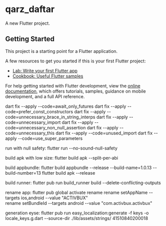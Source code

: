 # qarz_daftar

A new Flutter project.

## Getting Started

This project is a starting point for a Flutter application.

A few resources to get you started if this is your first Flutter project:

- [Lab: Write your first Flutter app](https://docs.flutter.dev/get-started/codelab)
- [Cookbook: Useful Flutter samples](https://docs.flutter.dev/cookbook)

For help getting started with Flutter development, view the
[online documentation](https://docs.flutter.dev/), which offers tutorials,
samples, guidance on mobile development, and a full API reference.

dart fix --apply --code=await_only_futures
dart fix --apply --code=prefer_const_constructors
dart fix --apply --code=unnecessary_brace_in_string_interps
dart fix --apply --code=unnecessary_import
dart fix --apply --code=unnecessary_non_null_assertion
dart fix --apply --code=unnecessary_this
dart fix --apply --code=unused_import
dart fix --apply --code=use_super_parameters

run with null safety:
flutter run --no-sound-null-safety

build apk with low size:
flutter build apk --split-per-abi

build appbundle:
flutter build appbundle --release --build-name=1.0.13 --build-number=13
flutter build apk --release

build runner:
flutter pub run build_runner build --delete-conflicting-outputs

rename app:
flutter pub global activate rename
rename setAppName --targets ios,android --value "ACTIVBUX"  
rename setBundleId --targets android --value "com.activbux.activbux"

generation eyse:
flutter pub run easy_localization:generate -f keys -o locale_keys.g.dart --source-dir ./lib/assets/strings/
41510840200018
